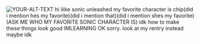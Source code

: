 <picture>
 <source media="(prefers-color-scheme: dark)" srcset="https://files.catbox.moe/gp5w60.png">
 <source media="(prefers-color-scheme: light)" srcset="https://files.catbox.moe/gp5w60.png">
 <img alt="YOUR-ALT-TEXT" src="https://files.catbox.moe/gp5w60.png">
</picture>
hi ilike sonic unleashed my favorite character is chip(did i mention  hes my favorite)(did i mention that)(did i mention shes my favorite)(ASK ME WHO MY FAVORITE SONIC CHARACTER IS) idk how to make these things look good IMLEARNING OK sorry. look at my rentry instead maybe idk
